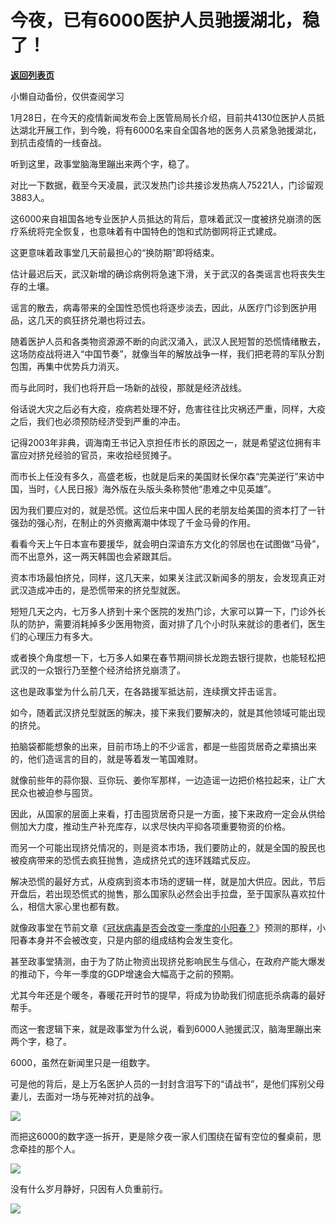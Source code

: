 # 今夜，已有6000医护人员驰援湖北，稳了！

[**返回列表页**](/gzh/政事堂2019)

小懒自动备份，仅供查阅学习

  

1月28日，在今天的疫情新闻发布会上医管局局长介绍，目前共4130位医护人员抵达湖北开展工作，到今晚，将有6000名来自全国各地的医务人员紧急驰援湖北，到抗击疫情的一线奋战。  

  

听到这里，政事堂脑海里蹦出来两个字，稳了。  

  

对比一下数据，截至今天凌晨，武汉发热门诊共接诊发热病人75221人，门诊留观3883人。

  

这6000来自祖国各地专业医护人员抵达的背后，意味着武汉一度被挤兑崩溃的医疗系统将完全恢复，也意味着有中国特色的饱和式防御网将正式建成。

  

这更意味着政事堂几天前最担心的“换防期”即将结束。

  

估计最迟后天，武汉新增的确诊病例将急速下滑，关于武汉的各类谣言也将丧失生存的土壤。

  

谣言的散去，病毒带来的全国性恐慌也将逐步淡去，因此，从医疗门诊到医护用品，这几天的疯狂挤兑潮也将过去。

  

随着医护人员和各类物资源源不断的向武汉涌入，武汉人民短暂的恐慌情绪散去，这场防疫战将进入“中国节奏”，就像当年的解放战争一样，我们把老蒋的军队分割包围，再集中优势兵力消灭。

  

而与此同时，我们也将开启一场新的战役，那就是经济战线。

  

俗话说大灾之后必有大疫，疫病若处理不好，危害往往比灾祸还严重，同样，大疫之后，我们也必须预防经济受到严重的冲击。

  

记得2003年非典，调海南王书记入京担任市长的原因之一，就是希望这位拥有丰富应对挤兑经验的官员，来收拾经贸摊子。

  

而市长上任没有多久，高盛老板，也就是后来的美国财长保尔森“完美逆行”来访中国，当时，《人民日报》海外版在头版头条称赞他“患难之中见英雄”。

  

因为我们要应对的，就是恐慌。这位后来中国人民的老朋友给美国的资本打了一针强劲的强心剂，在制止的外资撤离潮中体现了千金马骨的作用。

  

看看今天上午日本宣布要援华，就会明白深谙东方文化的邻居也在试图做“马骨”，而不出意外，这一两天韩国也会紧跟其后。

  

资本市场最怕挤兑，同样，这几天来，如果关注武汉新闻多的朋友，会发现真正对武汉造成冲击的，是恐慌带来的挤兑型就医。

  

短短几天之内，七万多人挤到十来个医院的发热门诊，大家可以算一下，门诊外长队的防护，需要消耗掉多少医用物资，面对排了几个小时队来就诊的患者们，医生们的心理压力有多大。

  

或者换个角度想一下，七万多人如果在春节期间排长龙跑去银行提款，也能轻松把武汉的一众银行乃至整个经济给挤兑崩溃了。

  

这也是政事堂为什么前几天，在各路援军抵达前，连续撰文抨击谣言。

  

如今，随着武汉挤兑型就医的解决，接下来我们要解决的，就是其他领域可能出现的挤兑。  

  

拍脑袋都能想象的出来，目前市场上的不少谣言，都是一些囤货居奇之辈搞出来的，他们造谣言的目的，就是等着发一笔国难财。

  

就像前些年的蒜你狠、豆你玩、姜你军那样，一边造谣一边把价格拉起来，让广大民众也被迫参与囤货。

  

因此，从国家的层面上来看，打击囤货居奇只是一方面，接下来政府一定会从供给侧加大力度，推动生产补充库存，以求尽快内平抑各项重要物资的价格。  

  

而另一个可能出现挤兑情况的，则是资本市场，我们要防止的，就是全国的股民也被疫病带来的恐慌去疯狂抛售，造成挤兑式的连环践踏式反应。

  

解决恐慌的最好方式，从疫病到资本市场的逻辑一样，就是加大供应。因此，节后开盘后，若出现恐慌式的抛售，那么国家队必然会出手拉盘，至于国家队喜欢拉什么，相信大家心里也都有数。  

  

就像政事堂在节前文章《[冠状病毒是否会改变一季度的小阳春？](http://mp.weixin.qq.com/s?__biz=MzAwMzU1ODAwOQ==&mid=2650333754&idx=1&sn=4ced3f506980e7e3b91f0a97f1fa3c9f&chksm=83351d2cb442943a598a93eae7f5cbba0ac7600e9609b7e45e0cbb843e8b25212ae46b293af4&scene=21#wechat_redirect)》预测的那样，小阳春本身并不会被改变，只是内部的组成结构会发生变化。

  

甚至政事堂猜测，由于为了防止物资出现挤兑影响民生与信心，在政府产能大爆发的推动下，今年一季度的GDP增速会大幅高于之前的预期。  

  

尤其今年还是个暖冬，春暖花开时节的提早，将成为协助我们彻底扼杀病毒的最好帮手。  

  

而这一套逻辑下来，就是政事堂为什么说，看到6000人驰援武汉，脑海里蹦出来两个字，稳了。

  

  

6000，虽然在新闻里只是一组数字。

  

可是他的背后，是上万名医护人员的一封封含泪写下的“请战书”，是他们挥别父母妻儿，去面对一场与死神对抗的战争。

  

![](https://mmbiz.qpic.cn/mmbiz_jpg/rxhS23yu8cPrUHRfwht2WLrKNSoWoMSmbfqFpAxy1pGHqQLXYAZxjMRmLt3KmS0FfTOibeocwYwyZCNa62etAgg/640?wx_fmt=jpeg)

  

而把这6000的数字逐一拆开，更是除夕夜一家人们围绕在留有空位的餐桌前，思念牵挂的那个人。

  

![](https://mmbiz.qpic.cn/mmbiz_jpg/rxhS23yu8cPrUHRfwht2WLrKNSoWoMSmQzUxIh5oQRcTiaZJnR9DWC8vDTGxXCrsxPib67POSDA58Jib9XF2kQ1mQ/640?wx_fmt=jpeg)

  

没有什么岁月静好，只因有人负重前行。

  

![](https://mmbiz.qpic.cn/mmbiz_jpg/rxhS23yu8cPp0iaKAfe0ZsWfgGcY72o9Nror8TicrtnlDsqzY7y4Kum4fM3X0FMEGlbvm9HvZUiaETSnLt4DHNLbQ/640?wx_fmt=jpeg)

